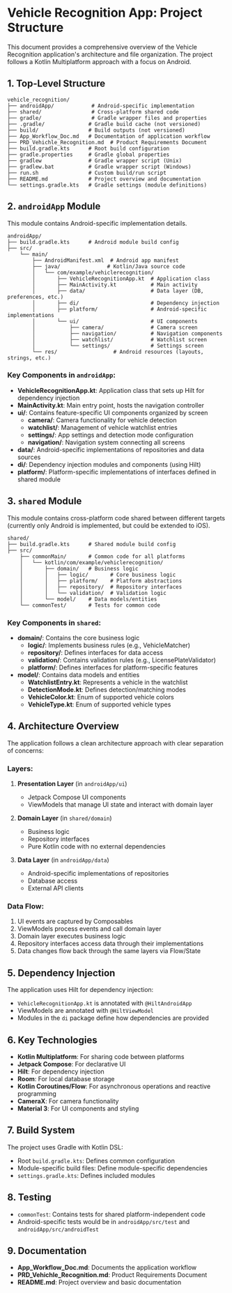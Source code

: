 # Vehicle Recognition App: Project Structure

This document provides a comprehensive overview of the Vehicle Recognition application's architecture and file organization. The project follows a Kotlin Multiplatform approach with a focus on Android.

## 1. Top-Level Structure

```
vehicle_recognition/
├── androidApp/            # Android-specific implementation
├── shared/                # Cross-platform shared code
├── gradle/                # Gradle wrapper files and properties
├── .gradle/              # Gradle build cache (not versioned)
├── build/                # Build outputs (not versioned)
├── App_Workflow_Doc.md   # Documentation of application workflow
├── PRD_Vehichle_Recognition.md  # Product Requirements Document
├── build.gradle.kts      # Root build configuration
├── gradle.properties     # Gradle global properties
├── gradlew               # Gradle wrapper script (Unix)
├── gradlew.bat           # Gradle wrapper script (Windows)
├── run.sh                # Custom build/run script
├── README.md             # Project overview and documentation
└── settings.gradle.kts   # Gradle settings (module definitions)
```

## 2. `androidApp` Module

This module contains Android-specific implementation details.

```
androidApp/
├── build.gradle.kts      # Android module build config
├── src/
    └── main/
        ├── AndroidManifest.xml  # Android app manifest
        ├── java/               # Kotlin/Java source code
        │   └── com/example/vehiclerecognition/
        │       ├── VehicleRecognitionApp.kt  # Application class
        │       ├── MainActivity.kt           # Main activity
        │       ├── data/                     # Data layer (DB, preferences, etc.)
        │       ├── di/                       # Dependency injection
        │       ├── platform/                 # Android-specific implementations
        │       └── ui/                       # UI components
        │           ├── camera/               # Camera screen
        │           ├── navigation/           # Navigation components
        │           ├── watchlist/            # Watchlist screen
        │           └── settings/             # Settings screen
        └── res/                  # Android resources (layouts, strings, etc.)
```

### Key Components in `androidApp`:

- **VehicleRecognitionApp.kt**: Application class that sets up Hilt for dependency injection
- **MainActivity.kt**: Main entry point, hosts the navigation controller
- **ui/**: Contains feature-specific UI components organized by screen
  - **camera/**: Camera functionality for vehicle detection
  - **watchlist/**: Management of vehicle watchlist entries
  - **settings/**: App settings and detection mode configuration
  - **navigation/**: Navigation system connecting all screens
- **data/**: Android-specific implementations of repositories and data sources
- **di/**: Dependency injection modules and components (using Hilt)
- **platform/**: Platform-specific implementations of interfaces defined in shared module

## 3. `shared` Module

This module contains cross-platform code shared between different targets (currently only Android is implemented, but could be extended to iOS).

```
shared/
├── build.gradle.kts      # Shared module build config
├── src/
    ├── commonMain/       # Common code for all platforms
    │   └── kotlin/com/example/vehiclerecognition/
    │       ├── domain/   # Business logic
    │       │   ├── logic/       # Core business logic
    │       │   ├── platform/    # Platform abstractions
    │       │   ├── repository/  # Repository interfaces
    │       │   └── validation/  # Validation logic
    │       └── model/    # Data models/entities
    └── commonTest/       # Tests for common code
```

### Key Components in `shared`:

- **domain/**: Contains the core business logic
  - **logic/**: Implements business rules (e.g., VehicleMatcher)
  - **repository/**: Defines interfaces for data access
  - **validation/**: Contains validation rules (e.g., LicensePlateValidator)
  - **platform/**: Defines interfaces for platform-specific features
- **model/**: Contains data models and entities
  - **WatchlistEntry.kt**: Represents a vehicle in the watchlist
  - **DetectionMode.kt**: Defines detection/matching modes
  - **VehicleColor.kt**: Enum of supported vehicle colors
  - **VehicleType.kt**: Enum of supported vehicle types

## 4. Architecture Overview

The application follows a clean architecture approach with clear separation of concerns:

### Layers:

1. **Presentation Layer** (in `androidApp/ui`)
   - Jetpack Compose UI components
   - ViewModels that manage UI state and interact with domain layer

2. **Domain Layer** (in `shared/domain`)
   - Business logic
   - Repository interfaces
   - Pure Kotlin code with no external dependencies

3. **Data Layer** (in `androidApp/data`)
   - Android-specific implementations of repositories
   - Database access
   - External API clients

### Data Flow:

1. UI events are captured by Composables
2. ViewModels process events and call domain layer
3. Domain layer executes business logic
4. Repository interfaces access data through their implementations
5. Data changes flow back through the same layers via Flow/State

## 5. Dependency Injection

The application uses Hilt for dependency injection:

- `VehicleRecognitionApp.kt` is annotated with `@HiltAndroidApp`
- ViewModels are annotated with `@HiltViewModel`
- Modules in the `di` package define how dependencies are provided

## 6. Key Technologies

- **Kotlin Multiplatform**: For sharing code between platforms
- **Jetpack Compose**: For declarative UI
- **Hilt**: For dependency injection
- **Room**: For local database storage
- **Kotlin Coroutines/Flow**: For asynchronous operations and reactive programming
- **CameraX**: For camera functionality
- **Material 3**: For UI components and styling

## 7. Build System

The project uses Gradle with Kotlin DSL:

- Root `build.gradle.kts`: Defines common configuration
- Module-specific build files: Define module-specific dependencies
- `settings.gradle.kts`: Defines included modules

## 8. Testing

- `commonTest`: Contains tests for shared platform-independent code
- Android-specific tests would be in `androidApp/src/test` and `androidApp/src/androidTest`

## 9. Documentation

- **App_Workflow_Doc.md**: Documents the application workflow
- **PRD_Vehichle_Recognition.md**: Product Requirements Document
- **README.md**: Project overview and basic documentation 